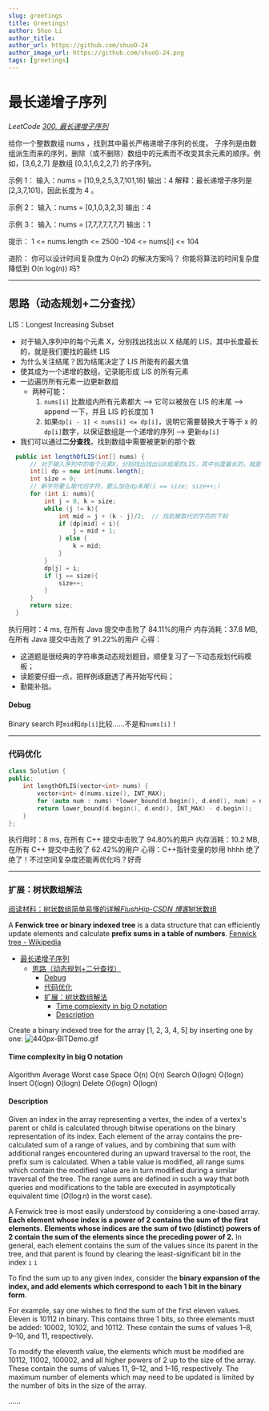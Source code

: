 ```yaml
---
slug: greetings
title: Greetings!
author: Shuo Li
author_title:
author_url: https://github.com/shuoO-24
author_image_url: https://github.com/shuoO-24.png
tags: [greetings]
---
```


# 最长递增子序列

_LeetCode [300. 最长递增子序列](https://leetcode-cn.com/problems/longest-increasing-subsequence/)_

给你一个整数数组 nums ，找到其中最长严格递增子序列的长度。
子序列是由数组派生而来的序列，删除（或不删除）数组中的元素而不改变其余元素的顺序。例如，[3,6,2,7] 是数组 [0,3,1,6,2,2,7] 的子序列。

示例 1：
输入：nums = [10,9,2,5,3,7,101,18]
输出：4
解释：最长递增子序列是 [2,3,7,101]，因此长度为 4 。

示例 2：
输入：nums = [0,1,0,3,2,3]
输出：4

示例 3：
输入：nums = [7,7,7,7,7,7,7]
输出：1

提示：
1 <= nums.length <= 2500
-104 <= nums[i] <= 104

进阶：
你可以设计时间复杂度为 O(n2) 的解决方案吗？
你能将算法的时间复杂度降低到 O(n log(n)) 吗?

---

## 思路（动态规划+二分查找）

LIS：Longest Increasing Subset

- 对于输入序列中的每个元素 X，分别找出找出以 X 结尾的 LIS，其中长度最长的，就是我们要找的最终 LIS
- 为什么关注结尾？因为结尾决定了 LIS 所能有的最大值
- 使其成为一个递增的数组，记录能形成 LIS 的所有元素
- 一边遍历所有元素一边更新数组
  - 两种可能：
    1. `nums[i]` 比数组内所有元素都大 --> 它可以被放在 LIS 的末尾 --> append 一下，并且 LIS 的长度加 1
    2. 如果`dp[i - 1] < nums[i] <= dp[i]`，说明它需要替换大于等于 x 的`dp[i]`数字，以保证数组是一个递增的序列 --> 更新`dp[i]`
- 我们可以通过**二分查找**，找到数组中需要被更新的那个数

```java
  public int lengthOfLIS(int[] nums) {
      // 对于输入序列中的每个元素X，分别找出找出以X结尾的LIS，其中长度最长的，就是我们要找的最终LIS
      int[] dp = new int[nums.length];
      int size = 0;
      // 新字符要么取代旧字符，要么加在dp末尾(i == size; size++;)
      for (int i: nums){
          int j = 0, k = size;
          while (j != k){
              int mid = j + (k - j)/2;  // 找到被取代的字符的下标
              if (dp[mid] < i){
                  j = mid + 1;
              } else {
                  k = mid;
              }
          }
          dp[j] = i;
          if (j == size){
              size++;
          }
      }
      return size;
  }
```

执行用时：4 ms, 在所有 Java 提交中击败了 84.11%的用户
内存消耗：37.8 MB, 在所有 Java 提交中击败了 91.22%的用户
心得：

- 这道题是很经典的字符串类动态规划题目，顺便复习了一下动态规划代码模板；
- 读题要仔细一点，把样例琢磨透了再开始写代码；
- 勤能补拙。

#### Debug

Binary search 时`mid`和`dp[i]`比较......不是和`nums[i]`！

---

### 代码优化

```cpp
class Solution {
public:
    int lengthOfLIS(vector<int> nums) {
        vector<int> d(nums.size(), INT_MAX);
        for (auto num : nums) *lower_bound(d.begin(), d.end(), num) = num;
        return lower_bound(d.begin(), d.end(), INT_MAX) - d.begin();
    }
};
```

执行用时：8 ms, 在所有 C++ 提交中击败了 94.80%的用户
内存消耗：10.2 MB, 在所有 C++ 提交中击败了 62.42%的用户
心得：C++指针变量的妙用 hhhh 绝了绝了！不过空间复杂度还能再优化吗？好奇

---

### 扩展：树状数组解法

[阅读材料：树状数组简单易懂的详解*FlushHip-CSDN 博客*树状数组](https://blog.csdn.net/FlushHip/article/details/79165701)

A **Fenwick tree or binary indexed tree** is a data structure that can efficiently update elements and calculate **prefix sums in a table of numbers**. [Fenwick tree - Wikipedia](https://en.wikipedia.org/wiki/Fenwick_tree)

- [最长递增子序列](#最长递增子序列)
  - [思路（动态规划+二分查找）](#思路动态规划二分查找)
    - [Debug](#debug)
    - [代码优化](#代码优化)
    - [扩展：树状数组解法](#扩展树状数组解法)
      - [Time complexity in big O notation](#time-complexity-in-big-o-notation)
      - [Description](#description)

Create a binary indexed tree for the array [1, 2, 3, 4, 5] by inserting one by one:
![440px-BITDemo.gif](https://upload.wikimedia.org/wikipedia/commons/thumb/d/dc/BITDemo.gif/440px-BITDemo.gif)

#### Time complexity in big O notation

Algorithm Average Worst case
Space O(n) O(n)
Search O(logn) O(logn)
Insert O(logn) O(logn)
Delete O(logn) O(logn)

#### Description

Given an index in the array representing a vertex, the index of a vertex's parent or child is calculated through bitwise operations on the binary representation of its index. Each element of the array contains the pre-calculated sum of a range of values, and by combining that sum with additional ranges encountered during an upward traversal to the root, the prefix sum is calculated. When a table value is modified, all range sums which contain the modified value are in turn modified during a similar traversal of the tree. The range sums are defined in such a way that both queries and modifications to the table are executed in asymptotically equivalent time (${\displaystyle O(\log n)}$ in the worst case).

A Fenwick tree is most easily understood by considering a one-based array. **Each element whose index is a power of 2 contains the sum of the first elements.** **Elements whose indices are the sum of two (distinct) powers of 2 contain the sum of the elements since the preceding power of 2.** In general, each element contains the sum of the values since its parent in the tree, and that parent is found by clearing the least-significant bit in the index `i` `i`

To find the sum up to any given index, consider the **binary expansion of the index, and add elements which correspond to each 1 bit in the binary form**.

For example, say one wishes to find the sum of the first eleven values. Eleven is 10112 in binary. This contains three 1 bits, so three elements must be added: 10002, 10102, and 10112. These contain the sums of values 1–8, 9–10, and 11, respectively.

To modify the eleventh value, the elements which must be modified are 10112, 11002, 100002, and all higher powers of 2 up to the size of the array. These contain the sums of values 11, 9–12, and 1–16, respectively. The maximum number of elements which may need to be updated is limited by the number of bits in the size of the array.

......
